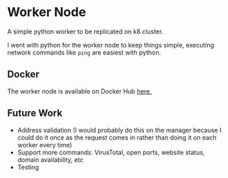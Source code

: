 # Worker Node

A simple python worker to be replicated on k8 cluster.

I went with python for the worker node to keep things simple, executing network commands like `ping` are easiest with python.

## Docker

The worker node is available on Docker Hub [here.](https://hub.docker.com/repository/docker/gaella818/worker-node)

## Future Work
* Address validation (I would probably do this on the manager because I could do it once as the request comes in rather than doing it on each worker every time)
* Support more commands: VirusTotal, open ports, website status, domain availability, etc
* Testing